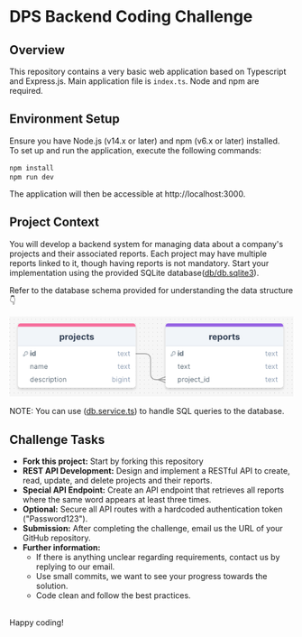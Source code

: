 # DPS Backend Coding Challenge

## Overview

This repository contains a very basic web application based on Typescript and Express.js. Main application file is `index.ts`. Node and npm are required.

## Environment Setup

Ensure you have Node.js (v14.x or later) and npm (v6.x or later) installed.  
To set up and run the application, execute the following commands:

```
npm install
npm run dev
```

The application will then be accessible at http://localhost:3000.

## Project Context

You will develop a backend system for managing data about a company's projects and their associated reports. Each project may have multiple reports linked to it, though having reports is not mandatory. Start your implementation using the provided SQLite database([db/db.sqlite3](./db/db.sqlite3)).

Refer to the database schema provided for understanding the data structure 👇

![Database schema](images/database_schema.png)

NOTE: You can use ([db.service.ts](./src/services/db.service.ts)) to handle SQL queries to the database.

## Challenge Tasks

-   **Fork this project:** Start by forking this repository
-   **REST API Development:** Design and implement a RESTful API to create, read, update, and delete projects and their reports.
-   **Special API Endpoint:** Create an API endpoint that retrieves all reports where the same word appears at least three times.
-   **Optional:** Secure all API routes with a hardcoded authentication token ("Password123").
-   **Submission:** After completing the challenge, email us the URL of your GitHub repository.
-   **Further information:**
    -   If there is anything unclear regarding requirements, contact us by replying to our email.
    -   Use small commits, we want to see your progress towards the solution.
    -   Code clean and follow the best practices.

\
Happy coding!
